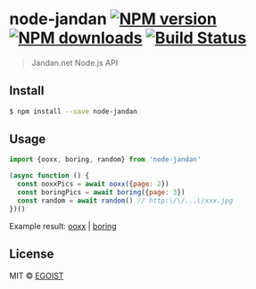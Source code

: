 # node-jandan [![NPM version](https://img.shields.io/npm/v/node-jandan.svg)](https://npmjs.com/package/node-jandan) [![NPM downloads](https://img.shields.io/npm/dm/node-jandan.svg)](https://npmjs.com/package/node-jandan) [![Build Status](https://img.shields.io/circleci/project/egoist/node-jandan/master.svg)](https://circleci.com/gh/egoist/node-jandan)

> Jandan.net Node.js API

## Install

```bash
$ npm install --save node-jandan
```

## Usage

```js
import {ooxx, boring, random} from 'node-jandan'

(async function () {
  const ooxxPics = await ooxx({page: 2})
  const boringPics = await boring({page: 3})
  const random = await random() // http:\/\/...\/xxx.jpg
})()
```

Example result: [ooxx](http://jandan.net/?oxwlxojflwblxbsapi=jandan.get_ooxx_comments&page=1) | [boring](http://jandan.net/?oxwlxojflwblxbsapi=jandan.get_pic_comments&page=1)

## License

MIT © [EGOIST](https://github.com/egoist)
